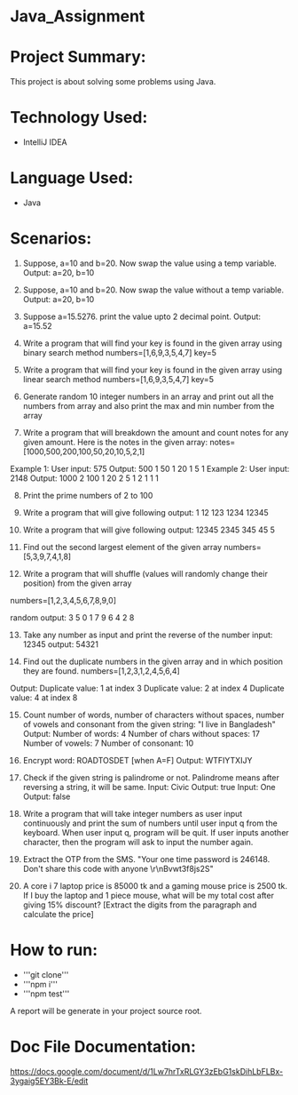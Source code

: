 # Java_Assignment

# Project Summary:
This project is about solving some problems using Java.

# Technology Used:
- IntelliJ IDEA

# Language Used:
- Java

# Scenarios:
1. Suppose, a=10 and b=20. Now swap the value using a temp variable. Output: a=20, b=10
2. Suppose, a=10 and b=20. Now swap the value without a temp variable. Output: a=20, b=10
3. Suppose a=15.5276. print the value upto 2 decimal point. Output: a=15.52
4. Write a program that will find your key is found in the given array using binary search method
   numbers=[1,6,9,3,5,4,7]
   key=5
5. Write a program that will find your key is found in the given array using linear search method
numbers=[1,6,9,3,5,4,7]
key=5

6. Generate random 10 integer numbers in an array and print out all the numbers from array and also print the max and min number from the array

7. Write a program that will breakdown the amount and count notes for any given amount. Here is the notes in the given array: 
notes=[1000,500,200,100,50,20,10,5,2,1]

  Example 1: User input: 575
  Output: 
500 1
50 1
20 1
5 1
Example 2: User input: 2148
Output: 
1000 2
100 1
20 2
5 1
2 1
1 1

 8. Print the prime numbers of 2 to 100
 9. Write a program that will give following output:
1
12
123
1234
12345

 10. Write a program that will give following output:
12345
2345
345
45
5

 11. Find out the second largest element of the given array
 numbers=[5,3,9,7,4,1,8]

 12. Write a program that will shuffle (values will randomly change their position) from the given array

 numbers=[1,2,3,4,5,6,7,8,9,0]

 random output: 3 5 0 1 7 9 6 4 2 8

 13. Take any number as input and print the reverse of the number
 input: 12345
 output: 54321

 14. Find out the duplicate numbers in the given array and in which position they are found.
 numbers=[1,2,3,1,2,4,5,6,4]

 Output:
 Duplicate value: 1 at index 3
 Duplicate value: 2 at index 4
 Duplicate value: 4 at index 8

 15. Count number of words, number of characters without spaces, number of vowels and consonant from the given string:
 "I live in Bangladesh"
Output: 
Number of words: 4
Number of chars without spaces: 17 
Number of vowels: 7
Number of consonant: 10


16. Encrypt word: ROADTOSDET [when A=F]
Output: WTFIYTXIJY

17. Check if the given string is palindrome or not. Palindrome means after reversing a string, it will be same.
Input: Civic
Output: true
Input: One
Output: false

18. Write a program that will take integer numbers as user input continuously and print the sum of numbers until user input q from the keyboard. When user input q, program will be quit. If user inputs another character, then the program will ask to input the number again.

19. Extract the OTP from the SMS. "Your one time password is 246148. Don't share this code with anyone \r\nBvwt3f8js2S"

20. A core i 7 laptop price is 85000 tk and a gaming mouse price is 2500 tk. If I buy the laptop and 1 piece mouse, what will be my total cost after giving 15% discount? [Extract the digits from the paragraph and calculate the price]



# How to run:
- '''git clone'''
- '''npm i'''
- '''npm test'''

A report will be generate in your project source root.


# Doc File Documentation:
https://docs.google.com/document/d/1Lw7hrTxRLGY3zEbG1skDihLbFLBx-3ygaig5EY3Bk-E/edit


